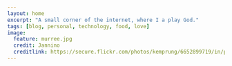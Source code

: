 ```yaml
---
layout: home
excerpt: "A small corner of the internet, where I a play God."
tags: [blog, personal, technology, food, love]
image:
  feature: murree.jpg
  credit: Jannino
  creditlink: https://secure.flickr.com/photos/kemprung/6652899719/in/photolist-b8TRiz-f5JBxg-98661E-8Cc47a-8rGk8Y-KXva6-f5Z1ch-9uiLi5-8EwxR3-agSeJ6-4W5QkZ-kaJc6-7FDNBa-pakjx-aJuH3z-8rGk6o-9ufMbg-8kNsoS-7yAcNQ-a4UKEW-9uiNEE-8v3vrt-g9iNQK-4A3SZ1-8yXAdZ-b8Z6dT-6yn6Kw-8tFRd1-7QpNKf-crpEMf-9uiM5q-982TjH-gnuK-8sQkgq-8t6WHH-4W5QQ8-eBY8vT-9ufJKa-c3NnUQ-8BwFdw-6nEwPz-3c3HgW-8qQ36V-9866ZQ-8zKBon-8rDn7k-8rGk9u-6pmwtn-8B58rq-b9kuZ2
---
```

